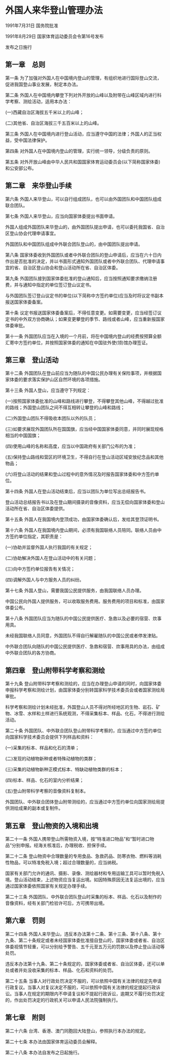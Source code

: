 # 外国人来华登山管理办法

1991年7月31日 国务院批准

1991年8月29日 国家体育运动委员会令第16号发布

发布之日施行

<!-- INFO END -->

## 第一章　总则

第一条 为了加强对外国人在中国境内登山的管理，有组织地进行国际登山交流，促进我国登山事业发展，制定本办法。

第二条 外国人在中国境内攀登下列对外开放的山峰以及附带在山峰区域内进行科学考察、测绘活动，适用本办法：

(一)西藏自治区海拔五千米以上的山峰；

(二)其他省、自治区海拔三千五百米以上的山峰。

第三条 外国人在中国境内进行登山活动，应当遵守中国的法律；外国人的正当权益，受中国法律保护。

第四条 对外国人在中国境内登山的管理，实行统一领导，分级负责的原则。

第五条 对外开放山峰由中华人民共和国国家体育运动委员会(以下简称国家体委)和公安部公布。

## 第二章　来华登山手续

第六条 外国人来华登山，可以自行组成团队，也可以由外国团队和中国团队组成联合团队。

第七条 外国人来华登山，应当向国家体委提出书面申请。

外国人组成外国团队来华登山的，由外国团队提出申请，也可以委托我国省、自治区登山协会代理申请事宜。

外国团队和中国团队组成中外联合团队登山的，由中国团队提出申请。

第八条 国家体委收到外国团队或者中外联合团队的登山申请后，应当在六十日内作出是否批准的决定，并以书面形式通知外国团队或者中外联合团队、代理申请事宜的省、自治区登山协会和登山活动所在省、自治区体委。

第九条 外国团队接到国家体委批准的登山通知后，应当按照通知要求缴纳注册费，并与通知中指定的单位签订登山议定书。

与外国团队签订登山议定书的单位(以下简称中方签约单位)应当及时将议定书副本报送国家体委备案。

第十条 议定书报送国家体委备案后，不得任意变更。如需要变更，应当经签订议定书的中外双方协商确认；如果变更攀登的季节、路线或者山峰，应当重新报国家体委审批。

第十一条 外国团队应当在入境的一个月前，将在中国境内登山的经费按预算全额汇寄中方签约单位，并按照国家体委的通知在中国驻外使(领)馆办理签证。

## 第三章　登山活动

第十二条 外国团队在登山前应当为随队的中国公民办理有关保险事项，并根据国家体委的要求落实保护山区自然环境的各项措施。

第十三条 外国人登山，应当遵守下列规定：

(一)按照国家体委批准的山峰和路线进行攀登，不得攀登其他山峰，不得越过批准的路线；外国登山团队之间不得互相转让攀登的山峰和路线；

(二)外国登山团队不得吸收本团队以外的队员；

(三)如要求展现外国团队所在国国旗，应当经中国国家体委同意，并同时展现规格相当的中国国旗；

(四)使用山峰的名称和高度，应当以中国政府有关部门公布的为准；

(五)保持登山路线和营区的环境卫生，不得自行在登山活动区域安放纪念品和其他物品；

(六)将登山活动的结果和登山过程中的意外情况及时报告国家体委和中方签约单位。

第十四条 外国人在登山活动结束后，应当以团队为单位写出总结报告书。

登山活动总结报告书以及在登山期间摄录的音像资料，应当无偿向国家体委和登山活动所在省、自治区体委提供。

第十五条 外国人在我国境内登顶成功，由国家体委确认后，发给其登顶证明书。

第十六条 外国人在我国境内登山期间，必须有我国联络人员陪同。联络人员由中方签约单位指定，其职责是：

(一)协助并监督外国人执行我国的有关规定；

(二)协助解决外国人在登山活动中的有关问题；

(三)向中方签约单位报告有关情况；

(四)调解外国人与中方服务人员的纠纷。

第十七条 外国人登山，需要我国公民提供服务，由我国联络人员办理。

中国公民向外国人提供服务，可以收取服务费用。服务费用的项目和标准，由国家体委公布。

第十八条 外国团队应当为随队的中国公民提供医疗、急救以及必要的宿营、炊事用具。

未经我国联络人员同意，外国团队不得自行解雇随队的中国公民或者停发津贴。

中外联合团队向随队的中国公民提供医疗、急救和宿营、炊事用具的办法，由组成中外联合团队的各方协商。

## 第四章　登山附带科学考察和测绘

第十九条 登山附带科学考察和测绘的，应当在办理登山申请的同时，向国家体委申报科学考察和测绘计划，由国家体委分别转国家科学技术委员会或者国家测绘局审批。

科学考察和测绘计划未经批准，外国登山人员不得对所经地区的生物、岩石、矿物、冰雪、水样和土样进行系统观测，不得采集标本、样品、化石，不得进行测绘活动。

第二十条 外国团队、中外联合团队登山附带科学考察的，应当通过中方签约单位向国家科学技术委员会提供下列样品和资料：

(一)采集的标本、样品和化石的清单；

(二)发现的动植物新种或者特殊动植物的类群；

(三)采集的动植物新种正模式标本、特缺动植物类群的标本；

(四)标本、样品、化石的室内分析结果；

(五)登山附带科学考察的音像资料复制本。

外国团队、中外联合团体登山附带测绘的，应当通过中方签约单位向国家测绘局提供测绘成果的副本或复制件。

## 第五章　登山物资的入境和出境

第二十一条 外国人携带登山所需物资入境，按“特准进口物品”和“暂时进口物品”分别申报。经海关核准后，办理税收、担保手续。

第二十二条 登山物资中合理数量的专用食品、急救药品、防寒衣物、燃料等消耗性物品，可以特准免税入境；超过合理数量的，应当纳税。

国家有关部门允许的通讯、摄影、录像、测绘器材和专用运输工具可以暂时免税入境。登山活动结束，上述物资应当复运出境。如因特殊原因无法复运出境的，应当通过国家体委依照国家有关规定办理手续。

第二十三条 外国团队、中外联合团队登山时采集的标本、样品、化石以及制作的音像资料，经有关部门检验许可后，方可携带出境。

## 第六章　罚则

第二十四条 外国人来华登山，违反本办法第十二条、第十三条、第十八条、第十九条、第二十条规定或者未经国家体委批准擅自登山的，国家体委或者省、自治区体委视情节轻重，可以分别给予警告、五千元至五万元的罚款以及停止登山活动等处罚。

违反本办法第十九条、第二十条规定的，国家体委或者省、自治区体委，还可以单处或者并处没收采集的标本、样品、化石和资料的处罚。

第二十五条 当事人对行政处罚决定不服的，可以依照中国有关法律的规定先申请行政复议。当事人对复议决定不服的，可以依照中国有关法律的规定提起行政诉讼。当事人在规定的期限内不申请复议和不提起行政诉讼，逾期又不履行处罚决定的，作出处罚决定的行政机关可以申请人民法院强制执行。

## 第七章　附则

第二十六条 台湾、香港、澳门同胞回大陆登山，参照执行本办法的规定。

第二十七条 本办法由国家体育运动委员会解释。

第二十八条 本办法自发布之日起施行。

